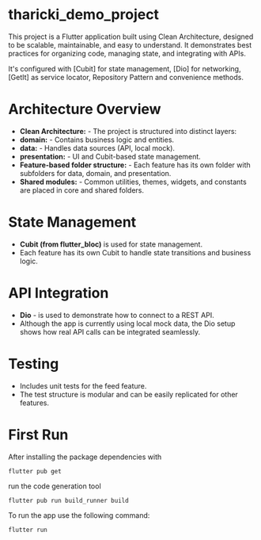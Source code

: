 # tharicki_demo_project

This project is a Flutter application built using Clean Architecture, designed to be scalable, maintainable, and easy to understand. It demonstrates best practices for organizing code, managing state, and integrating with APIs.

It's configured with [Cubit] for state management, [Dio] for networking, [GetIt] as service locator, Repository Pattern and convenience methods. 

# Architecture Overview

- **Clean Architecture:** - The project is structured into distinct layers:
- **domain:** - Contains business logic and entities.
- **data:** - Handles data sources (API, local mock).
- **presentation:** - UI and Cubit-based state management.
- **Feature-based folder structure:** - Each feature has its own folder with subfolders for data, domain, and presentation.
- **Shared modules:** - Common utilities, themes, widgets, and constants are placed in core and shared folders.

# State Management
- **Cubit (from flutter_bloc)** is used for state management.
- Each feature has its own Cubit to handle state transitions and business logic.

# API Integration
- **Dio** - is used to demonstrate how to connect to a REST API.
- Although the app is currently using local mock data, the Dio setup shows how real API calls can be integrated seamlessly.

# Testing
- Includes unit tests for the feed feature.
- The test structure is modular and can be easily replicated for other features.

# First Run

After installing the package dependencies with 

```
flutter pub get
```

run the code generation tool 

```
flutter pub run build_runner build
```

To run the app use the following command:
```
flutter run
```
